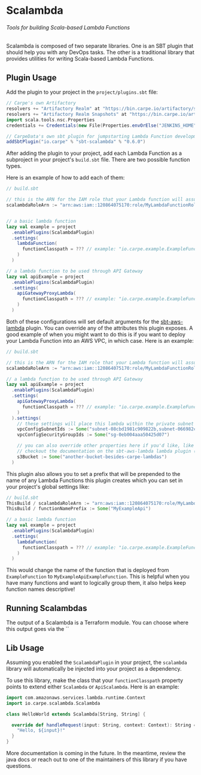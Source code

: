 # Scalambda
###### Tools for building Scala-based Lambda Functions

Scalambda is composed of two separate libraries. One is an SBT plugin that should help you with any DevOps tasks. The other is a traditional library that provides utilities for writing Scala-based Lambda Functions.

## Plugin Usage

Add the plugin to your project in the `project/plugins.sbt` file:

```scala
// Carpe's own Artifactory
resolvers += "Artifactory Realm" at "https://bin.carpe.io/artifactory/sbt-release"
resolvers += "Artifactory Realm Snapshots" at "https://bin.carpe.io/artifactory/sbt-dev"
import scala.tools.nsc.Properties
credentials += Credentials(new File(Properties.envOrElse("JENKINS_HOME", Properties.envOrElse("HOME", "")) + "/.sbt/.credentials"))

// CarpeData's own sbt plugin for jumpstarting Lambda Function development
addSbtPlugin("io.carpe" % "sbt-scalambda" % "0.6.0")
```

After adding the plugin to your project, add each Lambda Function as a subproject in your project's `build.sbt` file. There are two possible function types. 

Here is an example of how to add each of them:

```scala
// build.sbt

// this is the ARN for the IAM role that your Lambda function will assume
scalambdaRoleArn := "arn:aws:iam::120864075170:role/MyLambdaFunctionRole"


// a basic lambda function
lazy val example = project
  .enablePlugins(ScalambdaPlugin)
  .settings(
    lambdaFunction(
      functionClasspath = ??? // example: "io.carpe.example.ExampleFunction"
    )
  )

// a lambda function to be used through API Gateway
lazy val apiExample = project
  .enablePlugins(ScalambdaPlugin)
  .settings(
    apiGatewayProxyLambda(
      functionClasspath = ??? // example: "io.carpe.example.ExampleFunction"
    )
  )

```

Both of these configurations will set default arguments for the [sbt-aws-lambda](https://github.com/saksdirect/sbt-aws-lambda) plugin. You can override any of the attributes this plugin exposes. A good example of when you might want to do this is if you want to deploy your Lambda Function into an AWS VPC, in which case. Here is an example:

```scala
// build.sbt

// this is the ARN for the IAM role that your Lambda function will assume
scalambdaRoleArn := "arn:aws:iam::120864075170:role/MyLambdaFunctionRole"

// a lambda function to be used through API Gateway
lazy val apiExample = project
  .enablePlugins(ScalambdaPlugin)
  .settings(
    apiGatewayProxyLambda(
      functionClasspath = ??? // example: "io.carpe.example.ExampleFunction"
    )
  ).settings(
    // these settings will place this lambda within the private subnet of our own ngvpc
    vpcConfigSubnetIds := Some("subnet-08cbd1981c909822b,subnet-066982c21edde753b,subnet-04017edfe468d1f3f"),
    vpcConfigSecurityGroupIds := Some("sg-0eb004aaa50425d07")

    // you can also override other properties here if you'd like, like the s3 bucket where the lambda will be stored
    // checkout the documentation on the sbt-aws-lambda lambda plugin (link above) to see more options
    s3Bucket := Some("another-bucket-besides-carpe-lambdas")
  )

```

This plugin also allows you to set a prefix that will be prepended to the name of any Lambda Functions this plugin creates which you can set in your project's global settings like:

```scala
// build.sbt
ThisBuild / scalambdaRoleArn := "arn:aws:iam::120864075170:role/MyLambdaFunctionRole"
ThisBuild / functionNamePrefix := Some("MyExampleApi")

// a basic lambda function
lazy val example = project
  .enablePlugins(ScalambdaPlugin)
  .settings(
    lambdaFunction(
      functionClasspath = ??? // example: "io.carpe.example.ExampleFunction"
    )
  )

```

This would change the name of the function that is deployed from `ExampleFunction` to `MyExampleApiExampleFunction`. This is helpful when you have many functions and want to logically group them, it also helps keep function names descriptive!

## Running Scalambdas

The output of a Scalambda is a Terraform module. You can choose where this output goes via the ``

## Lib Usage

Assuming you enabled the `ScalambdaPlugin` in your project, the `scalambda` library will automatically be injected into your project as a dependency.  

To use this library, make the class that your `functionClasspath` property points to extend either `Scalambda` or `ApiScalambda`. Here is an example:

```scala
import com.amazonaws.services.lambda.runtime.Context
import io.carpe.scalambda.Scalambda

class HelloWorld extends Scalambda[String, String] {

  override def handleRequest(input: String, context: Context): String = {
    "Hello, ${input}!"
  }
}
```
 
More documentation is coming in the future. In the meantime, review the java docs or reach out to one of the maintainers of this library if you have questions. 